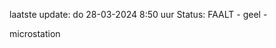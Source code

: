 laatste update: 
do 28-03-2024  8:50   uur 
Status: FAALT - geel - 
<div class="service Y">microstation</div>